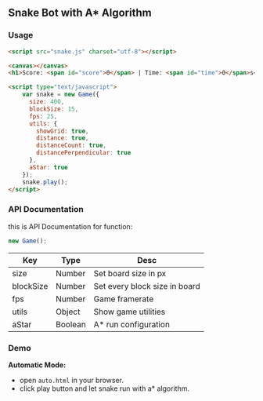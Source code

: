 ## Snake Bot with A* Algorithm




### Usage
```html
<script src="snake.js" charset="utf-8"></script>

<canvas></canvas>
<h1>Score: <span id="score">0</span> | Time: <span id="time">0</span>s</h1>

<script type="text/javascript">
    var snake = new Game({
      size: 400,
      blockSize: 15,
      fps: 25,
      utils: {
        showGrid: true,
        distance: true,
        distanceCount: true,
        distancePerpendicular: true
      },
      aStar: true
    });
    snake.play();
</script>
```

### API Documentation
this is API Documentation for function: 
```js
new Game();
```
| Key | Type | Desc |
|--|--|--|
| size | Number | Set board size in px|
| blockSize | Number | Set every block size in board|
|fps|Number|Game framerate|
|utils|Object| Show game utilities|
|aStar|Boolean|A* run configuration|


### Demo
**Automatic Mode:**
- open `auto.html` in your browser.
- click play button and let snake run with a* algorithm.


